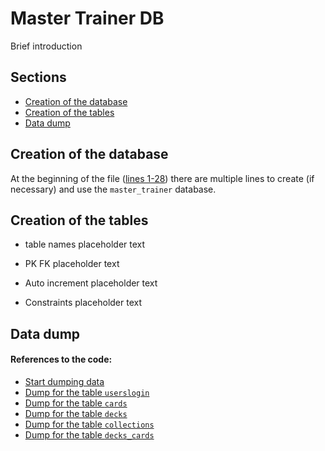 # Master Trainer DB
Brief introduction

## Sections
+ [Creation of the database](#creation-of-the-database)
+ [Creation of the tables](#creation-of-the-tables)
+ [Data dump](#data-dump)

## Creation of the database
At the beginning of the file ([lines 1-28](./master_trainer.sql#L1)) there are multiple lines to create (if necessary) and use the `master_trainer` database.

<!-- Creation of the tables -->
## Creation of the tables

+ table names
placeholder text

+ PK FK
placeholder text

+ Auto increment
placeholder text

+ Constraints
placeholder text


<!-- Data dump -->
## Data dump

#### References to the code:
+ [Start dumping data](./master_trainer.sql#L207)
+ [Dump for the table `userslogin`](./master_trainer.sql#L211)
+ [Dump for the table `cards`](./master_trainer.sql#L221)
+ [Dump for the table `decks`](./master_trainer.sql#L17707)
+ [Dump for the table `collections`](./master_trainer.sql#L17717)
+ [Dump for the table `decks_cards`](./master_trainer.sql#L17759)

<!-- Insert introduction -->
<!-- Insert links to the code lines -->
